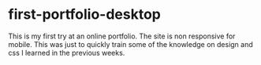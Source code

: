 # first-portfolio-desktop
This is my first try at an online portfolio. The site is non responsive for mobile. This was just to quickly train some of the knowledge on design and css I learned in the previous weeks.
